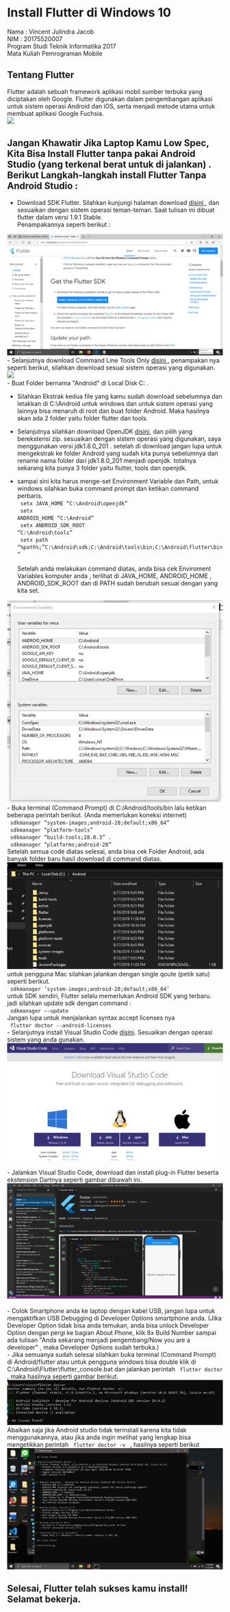 # Install Flutter di Windows 10
Nama    : Vincent Julindra Jacob <br>
NIM     : 20175520007 <br>
Program Studi Teknik Informatika 2017 <br>
Mata Kuliah Pemrograman Mobile 

## Tentang Flutter
Flutter adalah sebuah framework aplikasi mobil sumber terbuka yang diciptakan oleh Google. Flutter digunakan dalam pengembangan aplikasi untuk sistem operasi Android dan iOS, serta menjadi metode utama untuk membuat aplikasi Google Fuchsia. <br>
<img src="https://upload.wikimedia.org/wikipedia/commons/1/17/Google-flutter-logo.png" border="0">

## Jangan Khawatir Jika Laptop Kamu Low Spec, Kita Bisa Install Flutter tanpa pakai Android Studio (yang terkenal berat untuk di jalankan) . Berikut Langkah-langkah install Flutter Tanpa Android Studio : 
- Download SDK Flutter.
  Silahkan kunjungi halaman download <a href="https://flutter.dev/docs/get-started/install/windows"> disini </a>, dan sesuaikan dengan sistem operasi teman-teman. Saat tulisan ini dibuat flutter dalam versi 1.9.1 Stable. <br>
 Penampakannya seperti berikut : <br>
 <img src ="1.png">
 - Selanjutnya download Command Line Tools Only <a href="https://developer.android.com/studio/#command-tools" > disini </a>, penampakan nya seperti berikut, silahkan download sesuai sistem operasi yang digunakan.
 <img src="https://miro.medium.com/max/1347/1*PKF7u_7UwrmyUlBqX19iFw.png" />
 <br>
 - Buat Folder bernama "Android" di Local Disk C: . <br>
 
 - Silahkan Ekstrak kedua file yang kamu sudah download sebelumnya dan letakkan di C:\Android untuk windows dan untuk sistem operasi yang lainnya bisa menaruh di root dan buat folder Android. Maka hasilnya akan ada 2 folder yaitu folder flutter dan tools.
 
 - Selanjutnya silahkan download OpenJDK <a href="https://github.com/AdoptOpenJDK/openjdk8-binaries/releases">disini</a>, dan pilih yang berekstensi zip. sesuaikan dengan sistem operasi yang digunakan, saya menggunakan versi jdk1.8.0_201 . setelah di download jangan lupa untuk mengekstrak ke folder Android yang sudah kita punya sebelumnya dan rename nama folder dari jdk1.8.0_201 menjadi openjdk. totalnya sekarang kita punya 3 folder yaitu flutter, tools dan openjdk.
 
 - sampai sini kita harus menge-set Environment Variable dan Path, untuk windows silahkan buka command prompt dan ketikan command perbaris. <br>
 <code> setx JAVA_HOME “C:\Android\openjdk” </code><br>
 <code> setx ANDROID_HOME “C:\Android” </code> <br> 
 <code> setx ANDROID_SDK_ROOT “C:\Android\tools” </code><br>
 <code> setx path “%path%;”C:\Android\sdk;C:\Android\tools\bin;C:\Android\flutter\bin” </code> <br>
 Setelah anda melakukan command diatas, anda bisa cek Enviroment Variables komputer anda , terlihat di JAVA_HOME, ANDROID_HOME , ANDROID_SDK_ROOT dan di PATH sudah berubah sesuai dengan yang kita set. <br>
 <img src = "enviroment.png">
- Buka terminal (Command Prompt) di C:/Android/tools/bin lalu ketikan beberapa perintah berikut. (Anda memerlukan koneksi internet) <br> 
<code> sdkmanager “system-images;android-28;default;x86_64” </code> <br> 
  <code> sdkmanager “platform-tools” </code><br>
 <code> sdkmanager “build-tools;28.0.3” .</code><br>
 <code> sdkmanager “platforms;android-28” </code><br>
 Setelah semua code diatas selesai, anda bisa cek Folder Android, ada banyak folder baru hasil download di command diatas. <br>
 <img src ="Screenshot_1.png">
  untuk pengguna Mac silahkan jalankan dengan single qoute (petik satu) seperti berikut. <br>
  <code> sdkmanager ‘system-images;android-28;default;x86_64’ </code> <br>
  untuk SDK sendiri, Flutter selalu memerlukan Android SDK yang terbaru. jadi silahkan update sdk dengan command : <br>
  <code> sdkmanager —-update </code> <br>
  Jangan lupa untuk menjalankan syntax accept licenses nya  <br> 
  <code> flutter doctor --android-licenses </code> <br>
 -  Selanjutnya install Visual Studio Code <a href="https://code.visualstudio.com/download">disini</a>. Sesuaikan dengan operasi sistem yang anda gunakan.  <br>
 <img src = "Screenshot_2.png"> <br><br>
 - Jalankan Visual Studio Code, download dan install plug-in Flutter beserta ekstension Dartnya seperti gambar dibawah ini.
 <img src = "5.png"> <br><br>
 -  Colok Smartphone anda ke laptop dengan kabel USB, jangan lupa untuk mengaktifkan USB Debugging di Developer Options smartphone anda.
(Jika Developer Option tidak bisa anda temukan, anda bisa unlock Developer Option dengan pergi ke bagian About Phone, klik 8x Build Number sampai ada tulisan "Anda sekarang menjadi pengembang/Now you are a developer" , maka Developer Options sudah terbuka.) <br>
 - Jika semuanya sudah selesai silahkan buka terminal (Command Prompt) di Android/flutter atau untuk pengguna windows bisa double klik di C:\Android\Flutter\flutter_console.bat dan jalankan perintah <code> flutter doctor </code>, maka hasilnya seperti gambar berikut. <br> <img src="flutter.png" /> <br> Abaikan saja jika Android studio tidak terinstall karena kita tidak menggunakannya, atau jika anda ingin melihat yang lengkap bisa mengetikkan perintah <code> flutter doctor -v </code> , hasilnya seperti berikut <br>
  <img src="flutter doctor -v.png">

## Selesai, Flutter telah sukses kamu install! Selamat bekerja.
